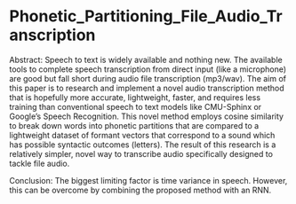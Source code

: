 # Phonetic_Partitioning_File_Audio_Transcription
Abstract: Speech to text is widely available and nothing new. The available tools to complete speech transcription from direct input (like a microphone) are good but fall short during audio file transcription (mp3/wav). The aim of this paper is to research and implement a novel audio transcription method that is hopefully more accurate, lightweight, faster, and requires less training than conventional speech to text models like CMU-Sphinx or Google’s Speech Recognition. This novel method employs cosine similarity to break down words into phonetic partitions that are compared to a lightweight dataset of formant vectors that correspond to a sound which has possible syntactic outcomes (letters). The result of this research is a relatively simpler, novel way to transcribe audio specifically designed to tackle file audio.

Conclusion: The biggest limiting factor is time variance in speech. However, this can be overcome by combining the proposed method with an RNN.
